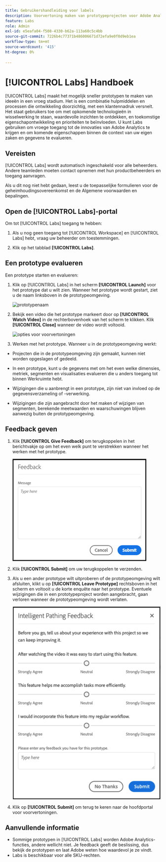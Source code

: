 ```yaml
---
title: Gebruikershandleiding voor labels
description: Voorvertoning maken van prototypeprojecten voor Adobe Analytics
feature: Labs
role: Admin
exl-id: e5eafa04-f508-4330-b62a-113a60c5c4bb
source-git-commit: 7226b4c77371b486006671d72efa9e0f0d9eb1ea
workflow-type: tm+mt
source-wordcount: '415'
ht-degree: 0%

---
```


# [!UICONTROL Labs] Handboek

[!UICONTROL Labs] maakt het mogelijk sneller prototypen te maken van ideeën in een vroeg stadium. Het is een combinatie hulpmiddelen en processen die ontwikkeling doorzichtig, met een klantennadruk versnelt. Het staat gebruikers toe om met opkomende technologieën in wisselwerking te staan, waardevolle inzichten te ontdekken, en toekomstige eigenschapontwikkeling en prioriteiten te beïnvloeden. U kunt Labs gebruiken om vroege toegang tot de innovaties van Adobe Analytics te krijgen en om komende eigenschappen binnen de context van uw eigen zaken en gegevens te evalueren.

## Vereisten

[!UICONTROL Labs] wordt automatisch ingeschakeld voor alle beheerders. Andere teamleden moeten contact opnemen met hun productbeheerders en toegang aanvragen.

Als u dit nog niet hebt gedaan, leest u de toepasselijke formulieren voor de geheimhoudingsovereenkomst en de Algemene voorwaarden en bepalingen.

## Open de [!UICONTROL Labs]-portal

Om tot [!UICONTROL Labs] toegang te hebben:

1. Als u nog geen toegang tot [!UICONTROL Workspace] en [!UICONTROL Labs] hebt, vraag uw beheerder om toestemmingen.

1. Klik op het tabblad **[!UICONTROL Labs]**.

## Een prototype evalueren

Een prototype starten en evalueren:

1. Klik op [!UICONTROL Labs] in het scherm **[!UICONTROL Launch]** voor het prototype dat u wilt zien. Wanneer het prototype wordt gestart, ziet u de naam linksboven in de prototypeomgeving.

   ![prototypenaam](https://user-images.githubusercontent.com/29133525/58670566-c03b6c00-82fc-11e9-8b29-ee34260c4024.png)

1. Bekijk een video die het prototype markeert door op **[!UICONTROL Watch Video]** in de rechterbovenhoek van het scherm te klikken. Klik **[!UICONTROL Close]** wanneer de video wordt voltooid.

   ![opties voor voorvertoningen](https://user-images.githubusercontent.com/29133525/58670261-a2213c00-82fb-11e9-88db-cc839c98fdab.png)

1. Werken met het prototype. Wanneer u in de prototypeomgeving werkt:

* Projecten die in de prototypeomgeving zijn gemaakt, kunnen niet worden opgeslagen of gedeeld.

* In een prototype, kunt u de gegevens met om het even welke dimensies, metriek, segmenten en visualisaties evalueren die u anders toegang tot binnen Werkruimte hebt.

* Wijzigingen die u aanbrengt in een prototype, zijn niet van invloed op de gegevensverzameling of -verwerking.

* Wijzigingen die zijn aangebracht door het maken of wijzigen van segmenten, berekende meetwaarden en waarschuwingen blijven aanwezig buiten de prototypeomgeving.

## Feedback geven

1. Klik **[!UICONTROL Give Feedback]** om terugkoppelen in het berichtvakje op om het even welk punt te verstrekken wanneer het werken met het prototype.

   ![feedback_box](assets/give_feedback.png)

1. Klik **[!UICONTROL Submit]** om uw terugkoppelen te verzenden.

1. Als u een ander prototype wilt uitproberen of de prototypeomgeving wilt afsluiten, klikt u op **[!UICONTROL Leave Prototype]** rechtsboven in het scherm en voltooit u de korte enquête naar het prototype. Eventuele wijzigingen die in een prototypeproject worden aangebracht, gaan verloren wanneer de prototypeomgeving wordt verlaten.

   ![nieuw feedbackvak](assets/short-survey.png)

1. Klik op **[!UICONTROL Submit]** om terug te keren naar de hoofdportal voor voorvertoningen.

## Aanvullende informatie

* Sommige prototypen in [!UICONTROL Labs] worden Adobe Analytics-functies, andere wellicht niet. Je feedback geeft de beslissing, dus bekijk de prototypen en laat Adobe weten hoe waardevol je ze vindt.
* Labs is beschikbaar voor alle SKU-rechten.
